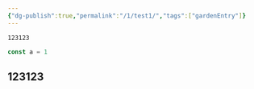 ```yaml
---
{"dg-publish":true,"permalink":"/1/test1/","tags":["gardenEntry"]}
---
```




`123123`

```javascript
const a = 1
```

## 123123
